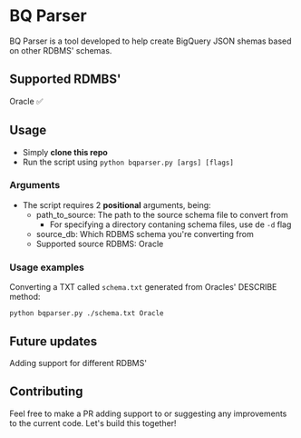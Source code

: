 # BQ Parser

BQ Parser is a tool developed to help create BigQuery JSON shemas based on other RDBMS' schemas.
<br>

## Supported RDMBS'

Oracle :white_check_mark:
<br>

## Usage

- Simply **clone this repo**
- Run the script using `python bqparser.py [args] [flags]`
  <br>

### Arguments

- The script requires 2 **positional** arguments, being:
  - path_to_source: The path to the source schema file to convert from
    - For specifying a directory contaning schema files, use de `-d` flag
  - source_db: Which RDBMS schema you're converting from
  - Supported source RDBMS: Oracle
    <br>

### Usage examples

Converting a TXT called `schema.txt` generated from Oracles' DESCRIBE method:

`python bqparser.py ./schema.txt Oracle`
<br>

## Future updates

Adding support for different RDBMS'
<br>

## Contributing

Feel free to make a PR adding support to or suggesting any improvements to the current code. Let's build this together!

